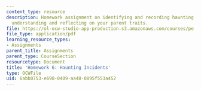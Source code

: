 ```yaml
---
content_type: resource
description: Homework assignment on identifying and recording haunting incidents and
  understanding and reflecting on your parent traits.
file: https://ol-ocw-studio-app-production.s3.amazonaws.com/courses/pe-550-designing-your-life-spring-2009/6abb0753e6900409aa480895f553a452_MITPE_550iap09_s09_assn06.pdf
file_type: application/pdf
learning_resource_types:
- Assignments
parent_title: Assignments
parent_type: CourseSection
resourcetype: Document
title: 'Homework 6: Haunting Incidents'
type: OCWFile
uid: 6abb0753-e690-0409-aa48-0895f553a452
---
```

